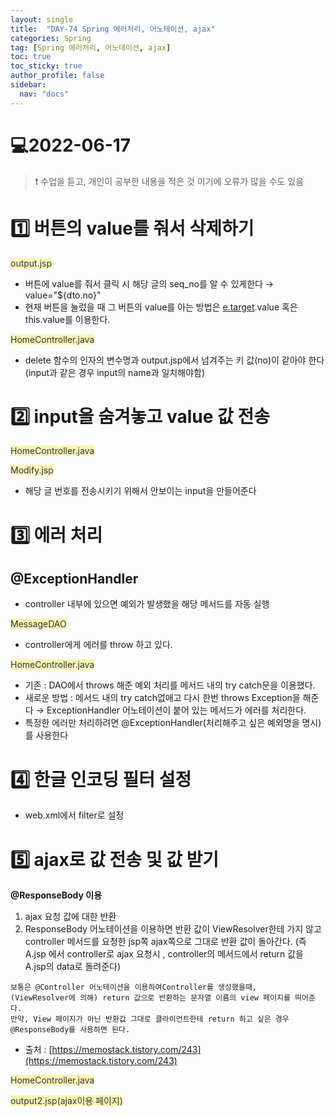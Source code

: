 ```yaml
---
layout: single
title:  "DAY-74 Spring 에러처리, 어노테이션, ajax"
categories: Spring
tag: [Spring 에러처리, 어노테이션, ajax]
toc: true
toc_sticky: true
author_profile: false
sidebar:
  nav: "docs"
---
```


# 💻2022-06-17

<!--Quote-->
> ❗ 수업을 듣고, 개인이 공부한 내용을 적은 것 이기에 오류가 많을 수도 있음


# 1️⃣ 버튼의 value를 줘서 삭제하기
<span style="color: #2D3748; background-color:#fff5b1;">output.jsp</span>


<script src="https://gist.github.com/kimyeong96/33f784d906b91bc89b97f4451fb5ea05.js"></script>

- 버튼에 value를 줘서 클릭 시 해당 글의 seq_no를 알 수 있게한다 → value="${dto.no}"
- 현재 버튼을 눌렀을 때 그 버튼의 value를 아는 방법은 [e.target](http://e.target).value 혹은 this.value를 이용한다.

<span style="color: #2D3748; background-color:#fff5b1;">HomeController.java</span>

<script src="https://gist.github.com/kimyeong96/b1695d050048dd255ddcee256098ee3a.js"></script>

- delete 함수의 인자의 변수명과 output.jsp에서 넘겨주는 키 값(no)이 같아야 한다(input과 같은 경우 input의 name과 일치해야함)

# 2️⃣ input을 숨겨놓고 value 값 전송
<span style="color: #2D3748; background-color:#fff5b1;">HomeController.java</span>

<script src="https://gist.github.com/kimyeong96/9381a0119e4c845113d69c88bc1ce56f.js"></script>
<span style="color: #2D3748; background-color:#fff5b1;">Modify.jsp</span>


<script src="https://gist.github.com/kimyeong96/a0b71886777c8d50d2002e18155e154b.js"></script>

- 해당 글 번호를 전송시키기 위해서 안보이는 input을 만들어준다

# 3️⃣ 에러 처리

## @ExceptionHandler

- controller 내부에 있으면 예외가 발생했을 해당 메서드를 자동 실행

<span style="color: #2D3748; background-color:#fff5b1;">MessageDAO</span>

<script src="https://gist.github.com/kimyeong96/1c31905eb2259b83f1f62403773c99c2.js"></script>

- controller에게 에러를 throw 하고 있다.


<span style="color: #2D3748; background-color:#fff5b1;">HomeController.java</span>


<script src="https://gist.github.com/kimyeong96/36cd480269f0c9fb74306a729c4866fb.js"></script>

- 기존 : DAO에서 throws 해준 예외 처리를 메서드 내의 try catch문을 이용했다.
- 새로운 방법 : 메서드 내의 try catch없애고 다시 한번 throws Exception을 해준다 → ExceptionHandler 어노테이션이 붙어 있는 메서드가 에러를 처리한다.
- 특정한 에러만 처리하려면 @ExceptionHandler(처리해주고 싶은 예외명을 명시)를 사용한다


# 4️⃣ 한글 인코딩 필터 설정

- web.xml에서 filter로 설정

<script src="https://gist.github.com/kimyeong96/bc71be8014de13139d598d6db988ad2f.js"></script>



# 5️⃣ ajax로 값 전송 및 값 받기
**@ResponseBody 이용**

1. ajax 요청 값에 대한 반환
2. ResponseBody 어노테이션을 이용하면 반환 값이 ViewResolver한테 가지 않고 controller 메서드를 요청한 jsp쪽 ajax쪽으로 그대로 반환 값이 돌아간다. (즉 A.jsp 에서 controller로 ajax 요청시 , controller의 메서드에서 return 값을 A.jsp의 data로 돌려준다)

```
보통은 @Controller 어노테이션을 이용하여Controller를 생성했을때,
(ViewResolver에 의해) return 값으로 반환하는 문자열 이름의 view 페이지를 띄어준다.
만약, View 페이지가 아닌 반환값 그대로 클라이언트한테 return 하고 싶은 경우 @ResponseBody를 사용하면 된다.

```

- 출처 : [https://memostack.tistory.com/243](https://memostack.tistory.com/243)


<span style="color: #2D3748; background-color:#fff5b1;">HomeController.java</span>

<script src="https://gist.github.com/kimyeong96/005f2e2df3ceb6d53eee07a812f8bae1.js"></script>
<span style="color: #2D3748; background-color:#fff5b1;">output2.jsp(ajax이용 페이지)</span>

<script src="https://gist.github.com/kimyeong96/b0fb3decf321463aa18a401e15997869.js"></script>